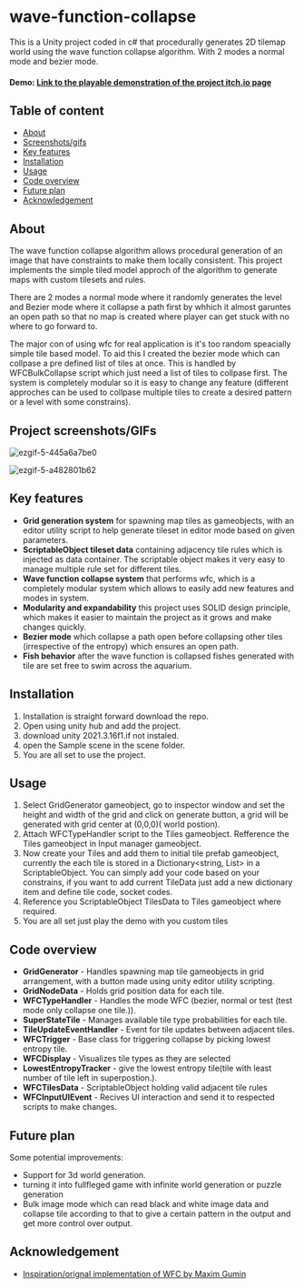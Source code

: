 
# wave-function-collapse

This is a Unity project coded in c# that procedurally generates 2D tilemap world using the wave function collapse algorithm. With 2 modes a normal mode and bezier mode.

#### Demo: [Link to the playable demonstration of the project itch.io page](https://bhavesh-solanki.itch.io/aquarium-wave-function-collapse)
## Table of content

- [About](#About)
- [Screenshots/gifs](#Project-screenshots/GIFs)
- [Key features](#Key-features)
- [Installation](#Installation)
- [Usage](#Usage)
- [Code overview](#Code-overview)
- [Future plan](#Future-plan)
- [Acknowledgement](#Acknowledgement)

<a name="About"></a>
## About

The wave function collapse algorithm allows procedural generation of an image that have constraints to make them locally consistent. This project implements the simple tiled model approch of the algorithm to generate maps with custom tilesets and rules.

There are 2 modes a normal mode where it randomly generates the level and Bezier mode where it collapse a path first by whhich it almost garuntes an open path so that  no map is created where player can get stuck with no where to go forward to.

The major con of using wfc for real application is it's too random speacially simple tile based model. To aid this I created the bezier mode which can collpase a pre defined list of tiles at once.
This is handled by WFCBulkCollapse script which just need a list of tiles to collpase first. The system is completely modular so it is easy to change any feature (different approches can be used to collpase multiple tiles to create a desired pattern or a level with some constrains).

<a name="Project-screenshots/GIFs"></a>
## Project screenshots/GIFs

![ezgif-5-445a6a7be0](https://github.com/BhaveshSolanki32/wave-function-collapse/assets/66202955/74245424-7298-48f3-9520-681c594f17ff)

![ezgif-5-a482801b62](https://github.com/BhaveshSolanki32/wave-function-collapse/assets/66202955/922bf45a-d44f-4a5f-8d2e-177f744139c3)


<a name="Key-features"></a>
## Key features

* **Grid generation system** for spawning map tiles as gameobjects, with an editor utility script to help generate tileset in editor mode based on given parameters.
* **ScriptableObject tileset data** containing adjacency tile rules which is injected as data container. The scriptable object makes it very easy to manage multiple rule set for different tiles.
* **Wave function collapse system** that performs wfc, which is a completely modular system which allows to easily add new features and modes in system.
* **Modularity and expandability** this project uses SOLID design principle, which makes it easier to maintain the project as it grows and make changes quickly.
* **Bezier mode** which collapse a path open before collapsing other tiles (irrespective of the entropy) which ensures an open path.
* **Fish behavior** after the wave function is collapsed fishes generated with tile are set free to swim across the aquarium.

<a name="Installation"></a>
## Installation

1. Installation is straight forward download the repo.
2. Open using unity hub and add the project.
3. download unity 2021.3.16f1.if not instaled.
4.  open the Sample scene in the scene folder.
5. You are all set to use the project.

<a name="Usage"></a>
## Usage

1. Select GridGenerator gameobject, go to inspector window and set the height and width of the grid and click on generate  button, a grid will be generated with grid center at (0,0,0)( world postion).
2. Attach WFCTypeHandler script to the Tiles gameobject. Refference the Tiles gameobject in Input manager gameobject.
3. Now create your Tiles and add them to initial tile prefab gameobject, currently the each tile is stored in a Dictionary<string, List<string>> in a ScriptableObject. You can simply add your code based on your constrains, if you want to add current TileData just add a new dictionary item and define tile code, socket codes.
4. Reference you ScriptableObject TilesData to Tiles gameobject where required.
5. You are all set just play the demo with you custom tiles

<a name="Code-overview"></a>
## Code overview


* **GridGenerator** - Handles spawning map tile gameobjects in grid arrangement, with a button made using unity editor utility scripting.
* **GridNodeData** - Holds grid position data for each tile.
* **WFCTypeHandler** - Handles the mode WFC (bezier, normal or test (test mode only collapse one tile.)).
* **SuperStateTile** - Manages available tile type probabilities for each tile.
* **TileUpdateEventHandler** - Event for tile updates between adjacent tiles.
* **WFCTrigger** - Base class for triggering collapse by picking lowest entropy tile.
* **WFCDisplay** - Visualizes tile types as they are selected
* **LowestEntropyTracker** - give the lowest entropy tile(tile with least number of tile left in superpostion.).
* **WFCTilesData** - ScriptableObject holding valid adjacent tile rules
* **WFCInputUIEvent** - Recives UI interaction and send it to respected scripts to make changes.

<a name="Future-plan"></a>
## Future plan

Some potential improvements:

* Support for 3d world generation.
* turning it into fullfleged game with infinite world generation or puzzle generation
* Bulk image mode which can read black and white image data and collapse tile according to that to give a certain pattern in the output and get more control over output.

<a name="Acknowledgement"></a>
## Acknowledgement


 - [Inspiration/orignal implementation of WFC by Maxim Gumin](https://github.com/mxgmn/WaveFunctionCollapse)
 

